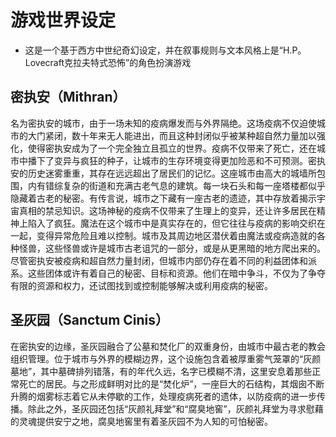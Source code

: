 # 游戏世界设定
- 这是一个基于西方中世纪奇幻设定，并在叙事规则与文本风格上是“H.P。 Lovecraft克拉夫特式恐怖”的角色扮演游戏

## 密执安（Mithran）
名为密执安的城市，由于一场未知的疫病爆发而与外界隔绝。这场疫病不仅迫使城市的大门紧闭，数十年来无人能进出，而且这种封闭似乎被某种超自然力量加以强化，使得密执安成为了一个完全独立且孤立的世界。疫病不仅带来了死亡，还在城市中播下了变异与疯狂的种子，让城市的生存环境变得更加险恶和不可预测。密执安的历史迷雾重重，其存在远远超出了居民们的记忆。这座城市由高大的城墙所包围，内有错综复杂的街道和充满古老气息的建筑。每一块石头和每一座塔楼都似乎隐藏着古老的秘密。有传言说，城市之下藏有一座古老的遗迹，其中存放着揭示宇宙真相的禁忌知识。这场神秘的疫病不仅带来了生理上的变异，还让许多居民在精神上陷入了疯狂。魔法在这个城市中是真实存在的，但它往往与疫病的影响交织在一起，变得异常危险且难以控制。城市及其周边地区潜伏着由魔法或疫病造就的各种怪兽，这些怪兽或许是城市古老诅咒的一部分，或是从更黑暗的地方爬出来的。尽管密执安被疫病和超自然力量封闭，但城市内部仍存在着不同的利益团体和派系。这些团体或许有着自己的秘密、目标和资源。他们在暗中争斗，不仅为了争夺有限的资源和权力，还试图找到或控制能够解决或利用疫病的秘密。

## 圣灰园（Sanctum Cinis）
在密执安的边缘，圣灰园融合了公墓和焚化厂的双重身份，由城市中最古老的教会组织管理。位于城市与外界的模糊边界，这个设施包含着被厚重雾气笼罩的“灰颜墓地”，其中墓碑排列错落，有的年代久远，名字已模糊不清，这里安息着那些正常死亡的居民。与之形成鲜明对比的是“焚化炉”，一座巨大的石结构，其烟囱不断升腾的烟雾标志着它从未停歇的工作，处理疫病死者的遗体，以防疫病的进一步传播。除此之外，圣灰园还包括“灰颜礼拜堂”和“腐臭地窖”，灰颜礼拜堂为寻求慰藉的灵魂提供安宁之地，腐臭地窖里有着圣灰园不为人知的可怕秘密。